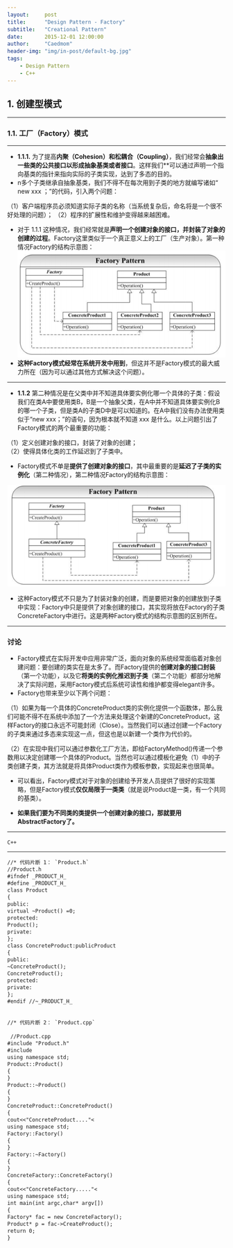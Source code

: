 ```yaml
---
layout:     post
title:      "Design Pattern - Factory"
subtitle:   "Creational Pattern"
date:       2015-12-01 12:00:00
author:     "Caedmom"
header-img: "img/in-post/default-bg.jpg"
tags:
    - Design Pattern
    - C++
---
```



## 1. 创建型模式
---

### 1.1. 工厂（Factory）模式

---
* **1.1.1.** 为了提高**内聚（Cohesion）**和松**耦合（Coupling）**，我们经常会**抽象出一些类的公共接口以形成抽象基类或者接口**。这样我们**可以通过声明一个指向基类的指针来指向实际的子类实现，达到了多态的目的。
* n多个子类继承自抽象基类，我们不得不在每次用到子类的地方就编写诸如“ new xxx ；”的代码，引入两个问题： 

（1）客户端程序员必须知道实际子类的名称（当系统复杂后，命名将是一个很不好处理的问题）；
（2）程序的扩展性和维护变得越来越困难。 

* 对于 1.1.1 这种情况，我们经常就是**声明一个创建对象的接口，并封装了对象的创建的过程**。Factory这里类似于一个真正意义上的工厂（生产对象）。第一种情况Factory的结构示意图： 
![img](https://github.com/caedmom/caedmom.github.io/blob/master/img/in-post/2016-12-01-design-pattern-factory/Factory1.png?raw=true)
* **这种Factory模式经常在系统开发中用到**，但这并不是Factory模式的最大威力所在（因为可以通过其他方式解决这个问题）。

---
* **1.1.2** 第二种情况是在父类中并不知道具体要实例化哪一个具体的子类：假设我们在类A中要使用类B，B是一个抽象父类，在A中并不知道具体要实例化B的哪一个子类，但是类A的子类D中是可以知道的。在A中我们没有办法使用类似于“new xxx；”的语句，因为根本就不知道 xxx 是什么。以上问题引出了Factory模式的两个最重要的功能： 

（1）定义创建对象的接口，封装了对象的创建；  
（2）使得具体化类的工作延迟到了子类中。 
 
* Factory模式不单是**提供了创建对象的接口**，其中最重要的是**延迟了子类的实例化**（第二种情况），第二种情况Factory的结构示意图： 

![img](https://github.com/caedmom/caedmom.github.io/blob/master/img/in-post/2016-12-01-design-pattern-factory/Factory2.png?raw=true)

* 这种Factory模式不只是为了封装对象的创建，而是要把对象的创建放到子类中实现：Factory中只是提供了对象创建的接口，其实现将放在Factory的子类ConcreteFactory中进行。这是两种Factory模式的结构示意图的区别所在。

---

### 讨论 

* Factory模式在实际开发中应用非常广泛，面向对象的系统经常面临着对象创建问题：要创建的类实在是太多了。而Factory提供的**创建对象的接口封装**（第一个功能），以及它**将类的实例化推迟到子类**（第二个功能）都部分地解决了实际问题，采用Factory模式后系统可读性和维护都变得elegant许多。
* Factory也带来至少以下两个问题： 

（1）如果为每一个具体的ConcreteProduct类的实例化提供一个函数体，那么我们可能不得不在系统中添加了一个方法来处理这个新建的ConcreteProduct，这样Factory的接口永远不可能封闭（Close）。当然我们可以通过创建一个Factory的子类来通过多态来实现这一点，但这也是以新建一个类作为代价的。  

（2）在实现中我们可以通过参数化工厂方法，即给FactoryMethod()传递一个参数用以决定创建哪一个具体的Product。当然也可以通过模板化避免（1）中的子类创建子类，其方法就是将具体Product类作为模板参数，实现起来也很简单。 

* 可以看出，Factory模式对于对象的创建给予开发人员提供了很好的实现策略，但是Factory模式**仅仅局限于一类类**（就是说Product是一类，有一个共同的基类）。 

* **如果我们要为不同类的类提供一个创建对象的接口，那就要用AbstractFactory了。**

---
`C++` 

---
<pre><code>//* 代码片断 1： `Product.h`
//Product.h
#ifndef _PRODUCT_H_
#define _PRODUCT_H_
class Product
{
public:
virtual ~Product() =0;
protected:
Product();
private:
};
class ConcreteProduct:publicProduct
{
public:
~ConcreteProduct();
ConcreteProduct();
protected:
private:
};
#endif //~_PRODUCT_H_


//* 代码片断 2： `Product.cpp` 

 //Product.cpp
#include "Product.h"
#include<iostream>
using namespace std;
Product::Product()
{
}
Product::~Product()
{
}
ConcreteProduct::ConcreteProduct()
{
cout<<"ConcreteProduct...."<<endl;
}
ConcreteProduct::~ConcreteProduct()
{
} 


//* 代码片断 3： `Factory.h` 

//Factory.h
#ifndef _FACTORY_H_
#define _FACTORY_H_
class Product;
class Factory
{
public:
virtual ~Factory() = 0;
virtual Product* CreateProduct() = 0;
protected:
Factory();
private:
};
class ConcreteFactory:public Factory
{
public:
~ConcreteFactory();
ConcreteFactory();
Product* CreateProduct();
protected:
private:
};
#endif //~_FACTORY_H_ 


//* 代码片断 4： `Factory.cpp` 

//Factory.cpp
#include "Factory.h"
#include "Product.h"
#include <iostream>
using namespace std;
Factory::Factory()
{
}
Factory::~Factory()
{
}
ConcreteFactory::ConcreteFactory()
{
cout<<"ConcreteFactory....."<<endl;
}
ConcreteFactory::~ConcreteFactory()
{
}
Product* ConcreteFactory::CreateProduct()
{
return new ConcreteProduct();
} 


//* 代码片断 5： `main.cpp` 

//main.cpp
#include "Factory.h"
#include "Product.h"
#include <iostream>
using namespace std;
int main(int argc,char* argv[])
{
Factory* fac = new ConcreteFactory();
Product* p = fac->CreateProduct();
return 0;
} 

</code></pre> 
